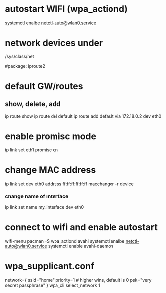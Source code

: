 # autostart WIFI (wpa_actiond)
systemctl enalbe netctl-auto@wlan0.service

# network devices under
/sys/class/net

#package: iproute2 

# default GW/routes
## show, delete, add
ip route show
ip route del default
ip route add default via 172.18.0.2 dev eth0

# enable promisc mode
ip link set eth1 promisc on

# change MAC address
ip link set dev eth0 address ff:ff:ff:ff:ff:ff
macchanger -r device

### change name of interface
ip link set name my_interface dev eth0

# connect to wifi and enable autostart
wifi-menu
pacman -S wpa_actiond avahi
systemctl enalbe netctl-auto@wlan0.service
systemctl enable avahi-daemon


# wpa_supplicant.conf
network={
               ssid="home"
               priority=1 # higher wins, default is 0
               psk="very secret passphrase"
          }
wpa_cli select_network 1
